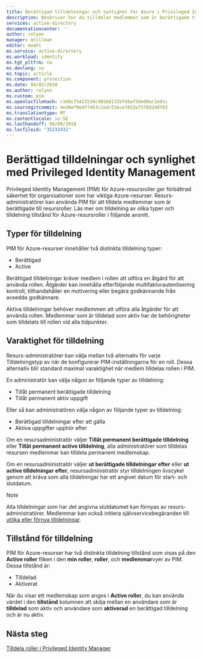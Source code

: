 ```yaml
---
title: Berättigad tilldelningar och synlighet för Azure i Privileged Identity Management | Microsoft Docs
description: Beskriver hur du tilldelar medlemmar som är berättigade till resursroller när du använder PIM.
services: active-directory
documentationcenter: ''
author: rolyon
manager: mtillman
editor: mwahl
ms.service: active-directory
ms.workload: identity
ms.tgt_pltfrm: na
ms.devlang: na
ms.topic: article
ms.component: protection
ms.date: 04/02/2018
ms.author: rolyon
ms.custom: pim
ms.openlocfilehash: c100cf5421539c985b8132bfd8af59ed0ac2e01c
ms.sourcegitcommit: 4e36ef0edff463c1edc51bce7832e75760248f82
ms.translationtype: MT
ms.contentlocale: sv-SE
ms.lasthandoff: 06/08/2018
ms.locfileid: "35233432"
---
```

# <a name="eligible-assignments-and-resource-visibility-with-privileged-identity-management"></a>Berättigad tilldelningar och synlighet med Privileged Identity Management

Privileged Identity Management (PIM) för Azure-resursroller ger förbättrad säkerhet för organisationer som har viktiga Azure-resurser. Resurs-administratörer kan använda PIM för att tilldela medlemmar som är berättigade till resursroller. Läs mer om tilldelning av olika typer och tilldelning tillstånd för Azure-resursroller i följande avsnitt. 

## <a name="assignment-types"></a>Typer för tilldelning

PIM för Azure-resurser innehåller två distinkta tilldelning typer:

- Berättigad
- Active

Berättigad tilldelningar kräver medlem i rollen att utföra en åtgärd för att använda rollen. Åtgärder kan innehålla efterföljande multifaktorautentisering kontroll, tillhandahåller en motivering eller begära godkännande från avsedda godkännare.

Aktiva tilldelningar behöver medlemmen att utföra alla åtgärder för att använda rollen. Medlemmar som är tilldelad som aktiv har de behörigheter som tilldelats till rollen vid alla tidpunkter.

## <a name="assignment-duration"></a>Varaktighet för tilldelning

Resurs-administratörer kan välja mellan två alternativ för varje Tilldelningstyp av när de konfigurerar PIM-inställningarna för en roll. Dessa alternativ blir standard maximal varaktighet när medlem tilldelas rollen i PIM. 

En administratör kan välja någon av följande typer av tilldelning:

- Tillåt permanent berättigade tilldelning
- Tillåt permanent aktiv uppgift

Eller så kan administratören välja någon av följande typer av tilldelning:

- Berättigad tilldelningar efter att gälla
- Aktiva uppgifter upphör efter

Om en resursadministratör väljer **Tillåt permanent berättigade tilldelning** eller **Tillåt permanent active tilldelning**, alla administratörer som tilldelas resursen medlemmar kan tilldela permanent medlemskap.

Om en resursadministratör väljer **ut berättigade tilldelningar efter** eller **ut active tilldelningar efter**, resursadministratör styr tilldelningen livscykel genom att kräva som alla tilldelningar har ett angivet datum för start- och slutdatum.

> [!NOTE] 
> Alla tilldelningar som har det angivna slutdatumet kan förnyas av resurs-administratörer. Medlemmar kan också initiera självservicebegäranden till [utöka eller förnya tilldelningar](pim-resource-roles-renew-extend.md).


## <a name="assignment-states"></a>Tillstånd för tilldelning

PIM för Azure-resurser har två distinkta tilldelning tillstånd som visas på den **Active roller** fliken i den **min roller**, **roller**, och **medlemmar**vyer av PIM. Dessa tillstånd är:

- Tilldelad
- Aktiverat

När du visar ett medlemskap som anges i **Active roller**, du kan använda värdet i den **tillstånd** kolumnen att skilja mellan en användare som är **tilldelad** som aktiv och användare som **aktiverad** en berättigad tilldelning och är nu aktiv.

## <a name="next-steps"></a>Nästa steg

[Tilldela roller i Privileged Identity Manager](pim-resource-roles-assign-roles.md)
